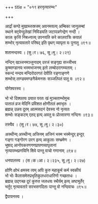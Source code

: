 +++
title = "०१९ हरनृत्यारम्भः"

+++


आर्द्रां कण्ठे मुखाब्जस्रजम् अवनमयत्य् अम्बिका जानुलम्बां  
स्थाने क्ट्वेन्दुलेखां निविडयति जटापन्नगेन्द्रेण नन्दी ।  
कालः कृत्तिं निबध्नात्य् उपनयति करे कालरात्रिः कपालं  
शम्भोर् नृत्यावतारे परिषद् इति पृथग् व्यापृता वः पुनातु ॥९१॥  


शतानन्दस्य । (सु।र। ७६, सू।मु। २।२९)  


नन्दिन् खञ्जनमञ्जुनादम् उरजं सङ्गृह्य सज्जीभव  
कुष्माण्डानय भस्मभाजनम् इतो लम्बोदरागम्यताम् ।  
स्कन्दं नन्दय मन्दिरोदरगतं देवीति रङ्गाङ्गणे  
शम्भोस् ताण्डवमण्डनैर्कमनसः सञ्जल्पितं पातु वः ॥९२॥  


योगेश्वरस्य ।  


भो भो दिक्पतयः प्रयात परतः खं मुञ्चताम्भोमुचः  
पातालं व्रज मेदिनि प्रविशत क्षोणीतलं क्ष्माभृतः ।  
ब्रह्मन्न् उन्नय दूरम् आत्मसदनं देवस्य नो नृत्यतः   
शम्भोः सङ्कटम् एतद् इत्य् अवतु वः प्रोत्सारणा नन्दिनः ॥९३॥  


तस्यैव । (सु।र। ७४, सू।मु। २।३०)  


अस्थीन्य् अस्थीन्य् अजिनम् अजिनं भस्म भस्मेन्दुर् इन्दुर्  
गङ्गा गङ्गोरग उरग इत्य् आकुलाः सम्भ्रमेण ।  
भूषाद् आनोपकरणगणप्रापणव्यापृतानां  
नृत्यारम्भप्रणयिनि शिवे पान्तु वाचो गणानाम् ॥९४॥  


धनपालस्य । (स।क।आ। २।२३५, सू।मु। २।२७)  


क्षोणि क्षोभं क्षमस्व त्वम् अपि कुरु महाकूर्म कर्म स्वकीयं  
भो भोः कैलासमेरुप्रभृतिकुलधराधारिणो गच्छताधः ।  
ब्रह्मन्न् उद्गच्छ दूरं कुरुत जलधयः स्थैर्यम् इत्य् अष्टमूर्तेर्  
भर्तुर् नृत्यावतारे सरभसगदिताः पान्तु वो नन्दिवाचः ॥९५॥  


द्वैपायनस्य ।  

